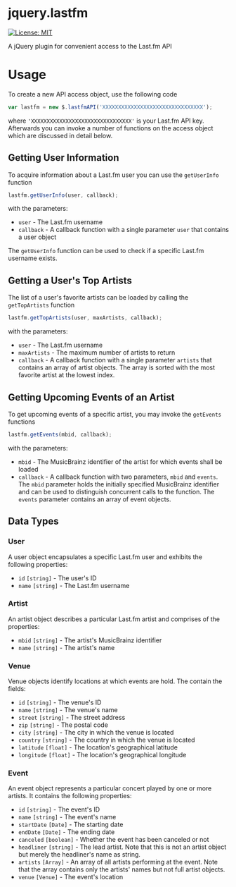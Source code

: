 jquery.lastfm
=============

[![License: MIT](https://img.shields.io/badge/License-MIT-yellow.svg)](https://opensource.org/licenses/MIT)

A jQuery plugin for convenient access to the Last.fm API

# Usage

To create a new API access object, use the following code

```javascript
var lastfm = new $.lastfmAPI('XXXXXXXXXXXXXXXXXXXXXXXXXXXXXXXX');
```

where `'XXXXXXXXXXXXXXXXXXXXXXXXXXXXXXXX'` is your Last.fm API key.
Afterwards you can invoke a number of functions on the access object
which are discussed in detail below.

## Getting User Information

To acquire information about a Last.fm user you can use the
`getUserInfo` function

```javascript
lastfm.getUserInfo(user, callback);
```

with the parameters:

* `user` - The Last.fm username
* `callback` - A callback function with a single parameter `user`
that contains a user object

The `getUserInfo` function can be used to check if a specific Last.fm
username exists.

## Getting a User's Top Artists

The list of a user's favorite artists can be loaded by calling the
`getTopArtists` function

```javascript
lastfm.getTopArtists(user, maxArtists, callback);
```

with the parameters:

* `user` - The Last.fm username
* `maxArtists` - The maximum number of artists to return
* `callback` - A callback function with a single parameter `artists`
that contains an array of artist objects. The array is sorted with the
most favorite artist at the lowest index.

## Getting Upcoming Events of an Artist

To get upcoming events of a specific artist, you may invoke the
`getEvents` functions

```javascript
lastfm.getEvents(mbid, callback);
```

with the parameters:

* `mbid` - The MusicBrainz identifier of the artist for which events
shall be loaded
* `callback` - A callback function with two parameters, `mbid` and
`events`. The `mbid` parameter holds the initially specified MusicBrainz
identifier and can be used to distinguish concurrent calls to the
function. The `events` parameter contains an array of event objects.

## Data Types

### User

A user object encapsulates a specific Last.fm user and exhibits the
following properties:

* `id` `[string]` - The user's ID
* `name` `[string]` - The Last.fm username

### Artist

An artist object describes a particular Last.fm artist and comprises of
the properties:

* `mbid` `[string]` - The artist's MusicBrainz identifier
* `name` `[string]` - The artist's name

### Venue

Venue objects identify locations at which events are hold. The contain
the fields:

* `id` `[string]` - The venue's ID
* `name` `[string]` - The venue's name
* `street` `[string]` - The street address
* `zip` `[string]` - The postal code
* `city` `[string]` - The city in which the venue is located
* `country` `[string]` - The country in which the venue is located
* `latitude` `[float]` - The location's geographical latitude
* `longitude` `[float]` - The location's geographical longitude

### Event

An event object represents a particular concert played by one or more
artists. It contains the following properties:

* `id` `[string]` - The event's ID
* `name` `[string]` - The event's name
* `startDate` `[Date]` - The starting date
* `endDate` `[Date]` - The ending date
* `canceled` `[boolean]`  - Whether the event has been canceled or not
* `headliner` `[string]` - The lead artist. Note that this is not an
artist object but merely the headliner's name as string.
* `artists` `[Array]` - An array of all artists performing at the event.
Note that the array contains only the artists' names but not full artist
objects.
* `venue` `[Venue]`  - The event's location

